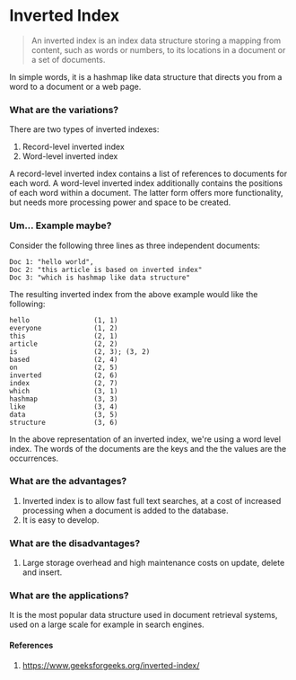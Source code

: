 # Inverted Index
> An inverted index is an index data structure storing a mapping from content, such as words or numbers, to its locations in a document or a set of documents.

In simple words, it is a hashmap like data structure that directs you from a word to a document or a web page.

### What are the variations?
There are two types of inverted indexes:
1. Record-level inverted index
2. Word-level inverted index

A record-level inverted index contains a list of references to documents for each word.
A word-level inverted index additionally contains the positions of each word within a document.
The latter form offers more functionality, but needs more processing power and space to be created.

### Um... Example maybe?
Consider the following three lines as three independent documents:
```
Doc 1: "hello world",
Doc 2: "this article is based on inverted index"
Doc 3: "which is hashmap like data structure"
```

The resulting inverted index from the above example would like the following:
```
hello                (1, 1)
everyone             (1, 2)
this                 (2, 1)
article              (2, 2)
is                   (2, 3); (3, 2)
based                (2, 4)
on                   (2, 5)
inverted             (2, 6)
index                (2, 7)
which                (3, 1)
hashmap              (3, 3)
like                 (3, 4)
data                 (3, 5)
structure            (3, 6)
```
In the above representation of an inverted index, we're using a word level index. The words of the documents are the keys and the the values are the occurrences.

### What are the advantages?
1. Inverted index is to allow fast full text searches, at a cost of increased processing when a document is added to the database.
2. It is easy to develop.

### What are the disadvantages?
1. Large storage overhead and high maintenance costs on update, delete and insert.

### What are the applications?
It is the most popular data structure used in document retrieval systems, used on a large scale for example in search engines.


#### References
1. https://www.geeksforgeeks.org/inverted-index/